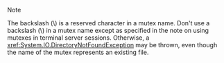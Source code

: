 > [!NOTE]
> The backslash (\\) is a reserved character in a mutex name. Don't use a backslash (\\) in a mutex name except as specified in the note on using mutexes in terminal server sessions. Otherwise, a <xref:System.IO.DirectoryNotFoundException> may be thrown, even though the name of the mutex represents an existing file.
